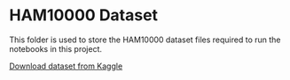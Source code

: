 # HAM10000 Dataset

This folder is used to store the HAM10000 dataset files required to run the notebooks in this project.

[Download dataset from Kaggle](https://www.kaggle.com/datasets/kmader/skin-cancer-mnist-ham10000)